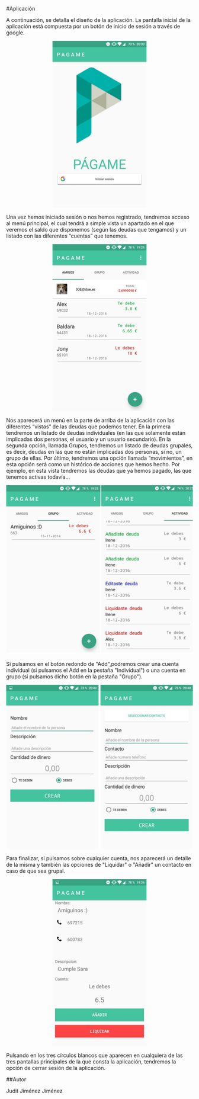 #Aplicación

A continuación, se detalla el diseño de la aplicación.
La pantalla inicial de la aplicación está compuesta por un botón de inicio de sesión a través de google.

<p align="center">
<img src="Images/Design/InicioSesion.jpg" title="Inicio Sesión." height="450">
</p>

Una vez hemos iniciado sesión o nos hemos registrado, tendremos acceso al menú principal, el cual tendrá a simple vista un apartado en el que veremos el saldo que disponemos (según las deudas que tengamos) y un listado con las diferentes “cuentas” que tenemos.

<p align="center">
<img src="Images/Design/FragmentAmigos.jpg" title="Fragment Amigos." height="450">
</p>

Nos aparecerá un menú en la parte de arriba de la aplicación con las diferentes “vistas” de las deudas que podemos tener.
En la primera tendremos un listado de deudas individuales (en las que solamente están implicadas dos personas, el usuario y un usuario secundario). En la segunda opción, llamada Grupos, tendremos un listado de deudas grupales, es decir, deudas en las que no están implicadas dos personas, si no, un grupo de ellas. Por último, tendremos una opción llamada “movimientos”, en esta opción será como un histórico de acciones que hemos hecho. Por ejemplo, en esta vista tendremos las deudas que ya hemos pagado, las que tenemos activas todavía…

<p align="center">
<img src="Images/Design/Fragments.jpg" title="Fragments.">
</p>

Si pulsamos en el botón redondo de "Add",podremos crear una cuenta individual (si pulsamos el Add en la pestaña "Individual") o una cuenta en grupo (si pulsamos dicho botón en la pestaña "Grupo").

<p align="center">
<img src="Images/Design/Add.jpg">
</p>

Para finalizar, si pulsamos sobre cualquier cuenta, nos aparecerá un detalle de la misma y también las opciones de "Liquidar" o "Añadir" un contacto en caso de que sea grupal.

<p align="center">
<img src="Images/Design/VerDeuda.jpg" title="AddGrupo." height="450">
</p>

Pulsando en los tres círculos blancos que aparecen en cualquiera de las tres pantallas principales de la que consta la aplicación, tendremos la opción de cerrar sesión de la aplicación.

##Autor

Judit Jiménez Jiménez